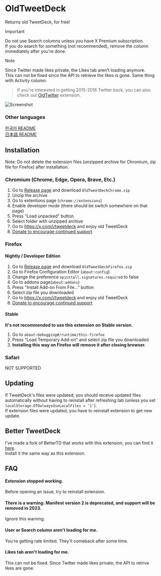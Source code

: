 ﻿# OldTweetDeck

Returns old TweetDeck, for free!  
> [!IMPORTANT]
> Do not use Search columns unless you have X Premium subscription.  
> If you do search for something (not recommended), remove the column immediately after you're done.  

> [!NOTE]
> Since Twitter made likes private, the Likes tab aren't loading anymore.  
> This can not be fixed since the API to retrieve the likes is gone. Same thing with Activity column.

> If you're interested in getting 2015-2018 Twitter back, you can also check out [OldTwitter](https://github.com/dimdenGD/OldTwitter) extension.

![Screenshot](https://lune.dimden.dev/9713d947d56.png)

### Other languages

[한국어 README](docs/README_KO.md)  
[日本語 README](docs/README_JA.md)

## Installation

Note: Do not delete the extension files (unzipped archive for Chromium, zip file for Firefox) after installation.

### Chromium (Chrome, Edge, Opera, Brave, Etc.)

1. Go to [Release page](https://github.com/dimdenGD/OldTweetDeck/releases) and download `OldTweetDeckChrome.zip`
2. Unzip the archive
3. Go to extentions page (`chrome://extensions`)
4. Enable developer mode (there should be switch somewhere on that page)
5. Press "Load unpacked" button
6. Select folder with unzipped archive
7. Go to https://x.com/i/tweetdeck and enjoy old TweetDeck
8. [Donate to encourage continued support](https://www.patreon.com/dimdendev)

### Firefox

#### Nightly / Developer Edition

1. Go to [Release page](https://github.com/dimdenGD/OldTweetDeck/releases) and download `OldTweetDeckFirefox.zip`
2. Go to Firefox Configuration Editor (`about:config`)
3. Change the preference `xpinstall.signatures.required` to false
4. Go to addons page(`about:addons`)
5. Press "Install Add-on From File..." button
6. Select zip file you downloaded
7. Go to https://x.com/i/tweetdeck and enjoy old TweetDeck
8. [Donate to encourage continued support](https://www.patreon.com/dimdendev)

#### Stable

**It's not recommended to use this extension on Stable version.**

1. Go to `about:debugging#/runtime/this-firefox`
2. Press "Load Temporary Add-on" and select zip file you downloaded
3. **Installing this way on Firefox will remove it after closing browser.**

### Safari

NOT SUPPORTED

## Updating

If TweetDeck's files were updated, you should receive updated files automatically without having to reinstall after refreshing tab (unless you set `localStorage.OTDalwaysUseLocalFiles = '1'`).  
If extension files were updated, you have to reinstall extension to get new update.

## Better TweetDeck

I've made a fork of BetterTD that works with this extension, you can find it [here](https://github.com/dimdenGD/BetterTweetDeck/releases).  
Install it the same way as this extension.

## FAQ

#### Extension stopped working.

Before opening an issue, try to reinstall extension.

#### There is a warning: Manifest version 2 is deprecated, and support will be removed in 2023.

Ignore this warning.

#### User or Search column aren't loading for me.

You're getting rate limited. They'll comeback after some time.

#### Likes tab aren't loading for me.

This can not be fixed. Since Twitter made likes private, the API to retrive likes are gone.
